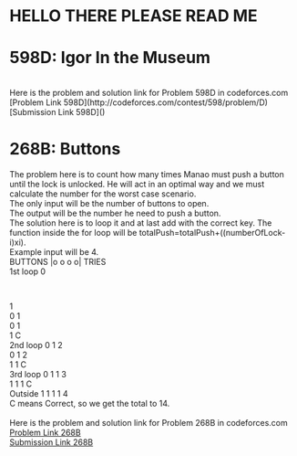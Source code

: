 # HELLO THERE PLEASE READ ME

# 598D: Igor In the Museum
<br>
Here is the problem and solution link for Problem 598D in codeforces.com <br>
[Problem Link 598D](http://codeforces.com/contest/598/problem/D) <br>
[Submission Link 598D]() <br>

# 268B: Buttons
The problem here is to count how many times Manao must push a button until the lock is unlocked. He will act in an optimal way and we must calculate the number for the worst case scenario. <br>
The only input will be the number of buttons to open. <br>
The output will be the number he need to push a button. <br>
The solution here is to loop it and at last add with the correct key. The function inside the for loop will be totalPush=totalPush+((numberOfLock-i)xi). <br>
Example input will be 4.<br>
BUTTONS |o o o o| TRIES <br>
1st loop 0<pre>    </pre> 1   <br>
           0        1   <br>
             0      1   <br>
               1    C   <br>
2nd loop 0     1    2   <br>
           0   1    2   <br>
             1 1    C   <br>
3rd loop 0   1 1    3   <br>
           1 1 1    C   <br>
Outside  1 1 1 1    4   <br>
C means Correct, so we get the total to 14. <br>
<br>
Here is the problem and solution link for Problem 268B in codeforces.com <br>
[Problem Link 268B](http://codeforces.com/problemset/problem/268/B) <br>
[Submission Link 268B](http://codeforces.com/contest/268/submission/43107631) <br>
